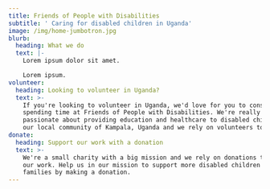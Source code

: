 ```yaml
---
title: Friends of People with Disabilities
subtitle: ' Caring for disabled children in Uganda'
image: /img/home-jumbotron.jpg
blurb:
  heading: What we do
  text: |-
    Lorem ipsum dolor sit amet.

    Lorem ipsum.
volunteer:
  heading: Looking to volunteer in Uganda?
  text: >-
    If you're looking to volunteer in Uganda, we'd love for you to consider
    spending time at Friends of People with Disabilities. We're really
    passionate about providing education and healthcare to disabled children in
    our local community of Kampala, Uganda and we rely on volunteers to help.
donate:
  heading: Support our work with a donation
  text: >-
    We're a small charity with a big mission and we rely on donations to support
    our work. Help us in our mission to support more disabled children and their
    families by making a donation.
---
```


